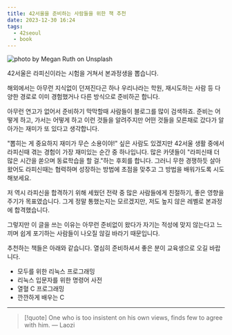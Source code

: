 ```yaml
---
title: 42서울을 준비하는 사람들을 위한 책 추천
date: 2023-12-30 16:24
tags:
  - 42seoul
  - book
---
```


![photo by Megan Ruth on Unsplash](https://images.unsplash.com/photo-1701651145763-d0bfaac096ab?crop=entropy&cs=srgb&fm=jpg&ixid=M3wzNjM5Nzd8MHwxfHJhbmRvbXx8fHx8fHx8fDE3MDM5MjEwNTd8&ixlib=rb-4.0.3&q=85&w=768&h=432)

42서울은 라피신이라는 시험을 거쳐서 본과정생을 뽑습니다.

해외에서는 아무런 지식없이 던져진다곤 하나 우리나라는 학원, 재시도하는 사람 등 다양한 경로로 이미 경험했거나 다른 방식으로 준비하곤 합니다.

아무런 연고가 없어서 준비하기 막막할때 사람들이 블로그를 많이 검색하죠. 준비는 어떻게 하고, 가서는 어떻게 하고 이런 것들을 알려주지만 어떤 것들을 모른채로 갔다가 알아가는 재미가 또 있다고 생각합니다.

"뽑히는 게 중요하지 재미가 무슨 소용이야!" 싶은 사람도 있겠지만 42서울 생활 중에서 라피신때 겪는 경험이 가장 재미있는 순간 중 하나입니다. 많은 카뎃들이 "라피신때 더 많은 시간을 쏟으며 동료학습을 할 걸."하는 후회를 합니다.
그러니 무한 경쟁하듯 살아왔어도 라피신때는 협력하며 성장하는 방법에 초점을 맞추고 그 방법을 배워가도록 시도 해보세요.

저 역시 라피신을 합격하기 위해 세웠던 전략 중 많은 사람들에게 친절하기, 좋은 영향을 주기가 목표였습니다.
그게 정말 통했는지는 모르겠지만, 저도 높지 않은 레벨로 본과정에 합격했습니다.

그렇지만 이 글을 쓰는 이유는 아무런 준비없이 왔다가 자기는 적성에 맞지 않는다고 느끼며 쉽게 포기하는 사람들이 나오질 않길 바라기 때문입니다.

추천하는 책들은 아래와 같습니다. 열심히 준비하셔서 좋은 분이 교육생으로 오길 바랍니다.
- 모두를 위한 리눅스 프로그래밍
- 리눅스 입문자를 위한 명령어 사전
- 열혈 C 프로그래밍
- 깐깐하게 배우는 C

---

> [!quote] One who is too insistent on his own views, finds few to agree with him.
> — Laozi